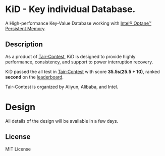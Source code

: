 # KiD - Key individual Database.
A High-performance Key-Value Database working with [Intel® Optane™ Persistent Memory](https://www.intel.com/content/www/us/en/architecture-and-technology/optane-dc-persistent-memory.html).

## Description
As a product of [Tair-Contest](https://tianchi.aliyun.com/competition/entrance/531820/introduction), KiD is designed to provide highly performance, consistency, and support to power interruption recovery.

KiD passed the all test in [Tair-Contest](https://tianchi.aliyun.com/competition/entrance/531820/information) with score **35.5s(25.5 + 10)**, ranked **second** on the [leaderboard](https://tianchi.aliyun.com/competition/entrance/531820/rankingList).

Tair-Contest is organized by Aliyun, Alibaba, and Intel.

# Design
All details of the design will be available in a few days.

## License
MIT License